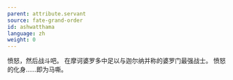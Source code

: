 ```yaml
---
parent: attribute.servant
source: fate-grand-order
id: ashwatthama
language: zh
weight: 0
---
```


愤怒，然后战斗吧。
在摩诃婆罗多中足以与迦尔纳并称的婆罗门最强战士。
愤怒的化身……即为马嘶。
